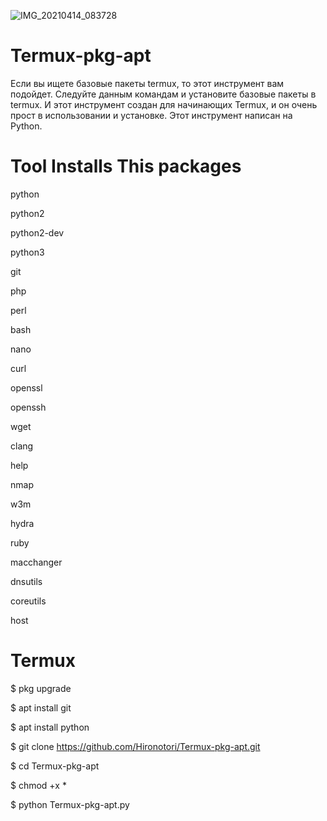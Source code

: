 ![IMG_20210414_083728](https://user-images.githubusercontent.com/81866681/114659957-27017d00-9cfd-11eb-879b-66e5f10229ca.jpg)
# Termux-pkg-apt
Если вы ищете базовые пакеты termux, то этот инструмент вам подойдет. Следуйте данным командам и установите базовые пакеты в termux. И этот инструмент создан для начинающих Termux, и он очень прост в использовании и установке. Этот инструмент написан на Python.
# Tool Installs This packages 
python

python2

python2-dev

python3

git

php

perl

bash

nano

curl

openssl

openssh

wget

clang

help

nmap

w3m

hydra

ruby

macchanger

dnsutils

coreutils

host

# Termux

$ pkg upgrade

$ apt install git 

$ apt install python 

$ git clone https://github.com/Hironotori/Termux-pkg-apt.git

$ cd Termux-pkg-apt

$ chmod +x *

$ python Termux-pkg-apt.py
